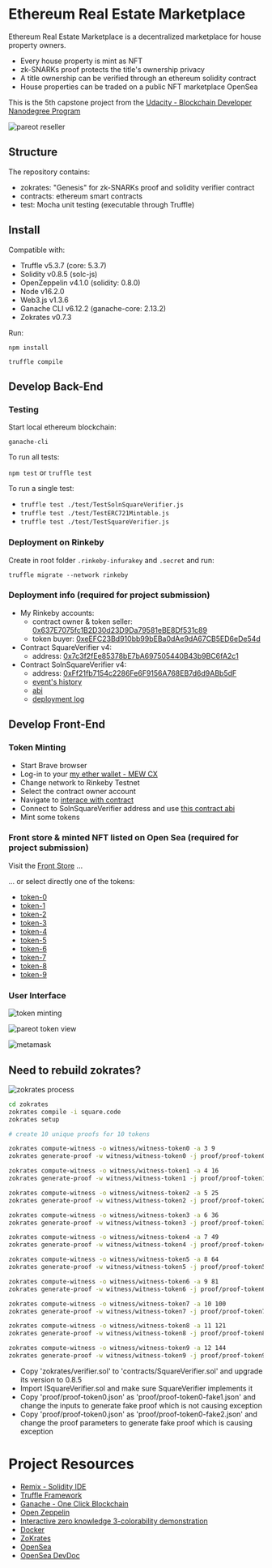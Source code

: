# Ethereum Real Estate Marketplace

Ethereum Real Estate Marketplace is a decentralized marketplace for house property owners.

- Every house property is mint as NFT
- zk-SNARKs proof protects the title's ownership privacy
- A title ownership can be verified through an ethereum solidity contract
- House properties can be traded on a public NFT marketplace OpenSea

This is the 5th capstone project from
the [Udacity - Blockchain Developer Nanodegree Program](https://www.udacity.com/course/blockchain-developer-nanodegree--nd1309)

![pareot reseller](res/pareot-reseller.jpg)

## Structure

The repository contains:

- zokrates: "Genesis" for zk-SNARKs proof and solidity verifier contract
- contracts: ethereum smart contracts
- test: Mocha unit testing (executable through Truffle)

## Install

Compatible with:

* Truffle v5.3.7 (core: 5.3.7)
* Solidity v0.8.5 (solc-js)
* OpenZeppelin v4.1.0 (solidity: 0.8.0)
* Node v16.2.0
* Web3.js v1.3.6
* Ganache CLI v6.12.2 (ganache-core: 2.13.2)
* Zokrates v0.7.3

Run:

`npm install`

`truffle compile`

## Develop Back-End

### Testing

Start local ethereum blockchain:

`ganache-cli`

To run all tests:

`npm test` or `truffle test`

To run a single test:

- `truffle test ./test/TestSolnSquareVerifier.js`
- `truffle test ./test/TestERC721Mintable.js`
- `truffle test ./test/TestSquareVerifier.js`

### Deployment on Rinkeby

Create in root folder `.rinkeby-infurakey` and `.secret` and run:

`truffle migrate --network rinkeby`

### Deployment info (required for project submission)

- My Rinkeby accounts:
    - contract owner & token seller:
      [0x637E7075fc1B2D30d23D9Da79581eBE8Df531c89](https://rinkeby.etherscan.io/address/0x637E7075fc1B2D30d23D9Da79581eBE8Df531c89)
    - token buyer:
      [0xeEFC23Bd910bb99bEBa0dAe9dA67CB5ED6eDe54d](https://rinkeby.etherscan.io/address/0xeEFC23Bd910bb99bEBa0dAe9dA67CB5ED6eDe54d)
- Contract SquareVerifier v4:
    - address:
      [0x7c3f2fEe85378bE7bA697505440B43b9BC6fA2c1](https://rinkeby.etherscan.io/address/0x7c3f2fEe85378bE7bA697505440B43b9BC6fA2c1)
- Contract SolnSquareVerifier v4:
    - address:
      [0xFf21fb7154c2286Fe6F9156A768EB7d6d9ABb5dF](https://rinkeby.etherscan.io/address/0xFf21fb7154c2286Fe6F9156A768EB7d6d9ABb5dF)
    - [event's history](https://rinkeby.etherscan.io/address/0xFf21fb7154c2286Fe6F9156A768EB7d6d9ABb5dF#events)
    - [abi](pareot-contract-abi.json)
    - [deployment log](rinkeby-deployment-log.md)

## Develop Front-End

### Token Minting

- Start Brave browser
- Log-in to your [my ether wallet - MEW CX](https://www.myetherwallet.com)
- Change network to Rinkeby Testnet
- Select the contract owner account
- Navigate to [interace with contract](https://www.myetherwallet.com/interface/interact-with-contract)
- Connect to SolnSquareVerifier address and use [this contract abi](pareot-contract-abi.json)
- Mint some tokens

### Front store & minted NFT listed on Open Sea (required for project submission)

Visit the [Front Store](https://testnets.opensea.io/assets/unidentified-contract-2m8wyj1rug) ...

... or select directly one of the tokens:

- [token-0](https://testnets.opensea.io/assets/0xFf21fb7154c2286Fe6F9156A768EB7d6d9ABb5dF/0)
- [token-1](https://testnets.opensea.io/assets/0xFf21fb7154c2286Fe6F9156A768EB7d6d9ABb5dF/1)
- [token-2](https://testnets.opensea.io/assets/0xFf21fb7154c2286Fe6F9156A768EB7d6d9ABb5dF/2)
- [token-3](https://testnets.opensea.io/assets/0xFf21fb7154c2286Fe6F9156A768EB7d6d9ABb5dF/3)
- [token-4](https://testnets.opensea.io/assets/0xFf21fb7154c2286Fe6F9156A768EB7d6d9ABb5dF/4)
- [token-5](https://testnets.opensea.io/assets/0xFf21fb7154c2286Fe6F9156A768EB7d6d9ABb5dF/5)
- [token-6](https://testnets.opensea.io/assets/0xFf21fb7154c2286Fe6F9156A768EB7d6d9ABb5dF/6)
- [token-7](https://testnets.opensea.io/assets/0xFf21fb7154c2286Fe6F9156A768EB7d6d9ABb5dF/7)
- [token-8](https://testnets.opensea.io/assets/0xFf21fb7154c2286Fe6F9156A768EB7d6d9ABb5dF/8)
- [token-9](https://testnets.opensea.io/assets/0xFf21fb7154c2286Fe6F9156A768EB7d6d9ABb5dF/9)

### User Interface

![token minting](res/token-minting.png)

![pareot token view](res/pareot-token-view.jpg)

![metamask](res/metamask.png)

## Need to rebuild zokrates?

![zokrates process](res/zokrates-process.png)

```bash
cd zokrates
zokrates compile -i square.code
zokrates setup

# create 10 unique proofs for 10 tokens

zokrates compute-witness -o witness/witness-token0 -a 3 9
zokrates generate-proof -w witness/witness-token0 -j proof/proof-token0.json

zokrates compute-witness -o witness/witness-token1 -a 4 16
zokrates generate-proof -w witness/witness-token1 -j proof/proof-token1.json

zokrates compute-witness -o witness/witness-token2 -a 5 25
zokrates generate-proof -w witness/witness-token2 -j proof/proof-token2.json

zokrates compute-witness -o witness/witness-token3 -a 6 36
zokrates generate-proof -w witness/witness-token3 -j proof/proof-token3.json

zokrates compute-witness -o witness/witness-token4 -a 7 49
zokrates generate-proof -w witness/witness-token4 -j proof/proof-token4.json

zokrates compute-witness -o witness/witness-token5 -a 8 64
zokrates generate-proof -w witness/witness-token5 -j proof/proof-token5.json

zokrates compute-witness -o witness/witness-token6 -a 9 81
zokrates generate-proof -w witness/witness-token6 -j proof/proof-token6.json

zokrates compute-witness -o witness/witness-token7 -a 10 100
zokrates generate-proof -w witness/witness-token7 -j proof/proof-token7.json

zokrates compute-witness -o witness/witness-token8 -a 11 121
zokrates generate-proof -w witness/witness-token8 -j proof/proof-token8.json

zokrates compute-witness -o witness/witness-token9 -a 12 144
zokrates generate-proof -w witness/witness-token9 -j proof/proof-token9.json
```

- Copy 'zokrates/verifier.sol' to 'contracts/SquareVerifier.sol' and upgrade its version to 0.8.5
- Import ISquareVerifier.sol and make sure SquareVerifier implements it
- Copy 'proof/proof-token0.json' as 'proof/proof-token0-fake1.json' and change the inputs to generate fake proof which
  is not causing exception
- Copy 'proof/proof-token0.json' as 'proof/proof-token0-fake2.json' and change the proof parameters to generate fake
  proof which is causing exception

# Project Resources

* [Remix - Solidity IDE](https://remix.ethereum.org/)
* [Truffle Framework](https://truffleframework.com/)
* [Ganache - One Click Blockchain](https://truffleframework.com/ganache)
* [Open Zeppelin ](https://openzeppelin.org/)
* [Interactive zero knowledge 3-colorability demonstration](http://web.mit.edu/~ezyang/Public/graph/svg.html)
* [Docker](https://docs.docker.com/install/)
* [ZoKrates](https://zokrates.github.io/gettingstarted.html)
* [OpenSea](https://opensea.io/)
* [OpenSea DevDoc](https://docs.opensea.io/docs/3-viewing-your-items-on-opensea)
